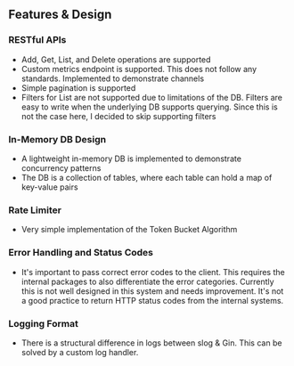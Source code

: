 ## Features & Design

### RESTful APIs
- Add, Get, List, and Delete operations are supported
- Custom metrics endpoint is supported. This does not follow any standards.
  Implemented to demonstrate channels
- Simple pagination is supported
- Filters for List are not supported due to limitations of the DB.
  Filters are easy to write when the underlying DB supports querying. Since this is not the
  case here, I decided to skip supporting filters

### In-Memory DB Design
- A lightweight in-memory DB is implemented to demonstrate concurrency patterns
- The DB is a collection of tables, where each table can hold a map of key-value pairs

### Rate Limiter
- Very simple implementation of the Token Bucket Algorithm

### Error Handling and Status Codes
- It's important to pass correct error codes to the client. This requires the internal packages to also differentiate the error categories. Currently this is not well designed in this system and needs improvement. It's not a good practice to return HTTP status codes from the internal systems.

### Logging Format
- There is a structural difference in logs between slog & Gin. This can be solved by a custom log handler. 